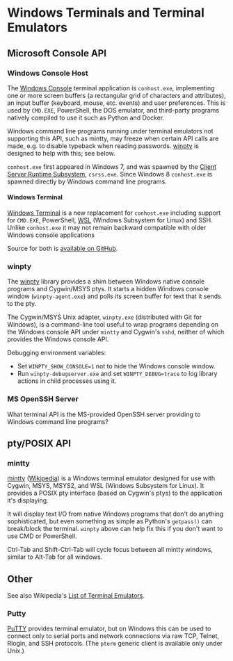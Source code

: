 Windows Terminals and Terminal Emulators
========================================

Microsoft Console API
---------------------

### Windows Console Host

The [Windows Console] terminal application is `conhost.exe`,
implementing one or more screen buffers (a rectangular grid of
characters and attributes), an input buffer (keyboard, mouse, etc.
events) and user preferences. This is used by `CMD.EXE`, PowerShell,
the DOS emulator, and third-party programs natively compiled to use it
such as Python and Docker.

Windows command line programs running under terminal emulators not
supporting this API, such as mintty, may freeze when certain API calls
are made, e.g. to disable typeback when reading passwords. [winpty] is
designed to help with this; see below.

`conhost.exe` first appeared in Windows 7, and was spawned by the
[Client Server Runtime Subsystem][csrss], `csrss.exe`. Since Windows 8
`conhost.exe` is spawned directly by Windows command line programs.

#### Windows Terminal

[Windows Terminal] is a new replacement for `conhost.exe` including
support for `CMD.EXE`, PowerShell, [WSL][] (Windows Subsystem for
Linux) and SSH. Unlike `conhost.exe` it may not remain backward
compatible with older Windows console applications

Source for both is [available on GitHub][gh-ms-terminal].

### winpty

The [winpty] library provides a shim between Windows native console
programs and Cygwin/MSYS ptys. It starts a hidden Windows console
window (`winpty-agent.exe`) and polls its screen buffer for text that
it sends to the pty.

The Cygwin/MSYS Unix adapter, `winpty.exe` (distributed with Git for
Windows), is a command-line tool useful to wrap programs depending on
the Windows console API under `mintty` and Cygwin's `sshd`, neither of
which provides the Windows console API.

Debugging environment variables:
- Set `WINPTY_SHOW_CONSOLE=1` not to hide the Windows console window.
- Run `winpty-debugserver.exe` and set `WINPTY_DEBUG=trace` to log
  library actions in child processes using it.

### MS OpenSSH Server

What terminal API is the MS-provided OpenSSH server providing to
Windows command line programs?


pty/POSIX API
-------------

### mintty

[mintty][] ([Wikipedia][mintty-wp]) is a Windows terminal emulator designed
for use with Cygwin, MSYS, MSYS2, and WSL (Windows Subsystem for
Linux). It provides a POSIX pty interface (based on Cygwin's ptys) to
the application it's displaying.

It will display text I/O from native Windows programs that don't do
anything sophisticated, but even something as simple as Python's
`getpass()` can break/block the terminal. `winpty` above can help fix
this if you don't want to use CMD or PowerShell.

Ctrl-Tab and Shift-Ctrl-Tab will cycle focus between all mintty
windows, similar to Alt-Tab for all windows.


Other
-----

See also Wikipedia's [List of Terminal Emulators][termlist].

### Putty

[PuTTY](ssh.md#putty) provides terminal emulator, but on Windows this
can be used to connect only to serial ports and network connections
via raw TCP, Telnet, Rlogin, and SSH protocols. (The `pterm` generic
client is available only under Unix.)



<!-------------------------------------------------------------------->
[WSL]: https://en.wikipedia.org/wiki/Windows_Subsystem_for_Linux
[Windows Console]: https://en.wikipedia.org/wiki/Windows_Console
[Windows Terminal]: https://en.wikipedia.org/wiki/Windows_Terminal
[csrss]: https://en.wikipedia.org/wiki/Client/Server_Runtime_Subsystem
[gh-ms-terminal]: https://github.com/Microsoft/Terminal
[winpty]: https://github.com/rprichard/winpty

[mintty-wp]: https://en.wikipedia.org/wiki/Mintty
[mintty]: https://mintty.github.io/

[termlist]: https://en.wikipedia.org/wiki/List_of_terminal_emulators#Microsoft_Windows
